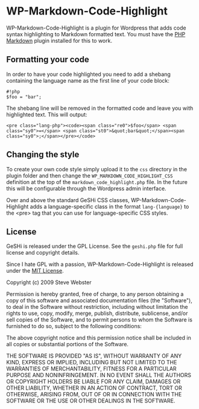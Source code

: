 WP-Markdown-Code-Highlight
==========================

WP-Markdown-Code-Highlight is a plugin for Wordpress that adds code syntax highlighting to Markdown formatted text. You must have the [PHP Markdown](http://michelf.com/projects/php-markdown/) plugin installed for this to work.

Formatting your code
--------------------

In order to have your code highlighted you need to add a shebang containing the language name as the first line of your code block:

    #!php
    $foo = "bar";

The shebang line will be removed in the formatted code and leave you with highlighted text. This will output:

    <pre class="lang-php"><code><span class="re0">$foo</span> <span class="sy0">=</span> <span class="st0">&quot;bar&quot;</span><span class="sy0">;</span></pre></code>    

Changing the style
------------------

To create your own code style simply upload it to the `css` directory in the plugin folder and then change the `WP_MARKDOWN_CODE_HIGHLIGHT_CSS` definition at the top of the `markdown_code_highlight.php` file. In the future this will be configurable through the Wordpress admin interface.

Over and above the standard GeSHi CSS classes, WP-Markdown-Code-Highlight adds a language-specific class in the format `lang-{language}` to the &lt;pre&gt; tag that you can use for language-specific CSS styles.


License
-------

GeSHi is released under the GPL License. See the `geshi.php` file for full license and copyright details.

Since I hate GPL with a passion, WP-Markdown-Code-Highlight is released under the [MIT License](http://www.opensource.org/licenses/mit-license.php).

Copyright (c) 2009 Steve Webster

Permission is hereby granted, free of charge, to any person obtaining a copy of this software and associated documentation files (the "Software"), to deal in the Software without restriction, including without limitation the rights to use, copy, modify, merge, publish, distribute, sublicense, and/or sell copies of the Software, and to permit persons to whom the Software is furnished to do so, subject to the following conditions:

The above copyright notice and this permission notice shall be included in all copies or substantial portions of the Software.

THE SOFTWARE IS PROVIDED "AS IS", WITHOUT WARRANTY OF ANY KIND, EXPRESS OR IMPLIED, INCLUDING BUT NOT LIMITED TO THE WARRANTIES OF MERCHANTABILITY, FITNESS FOR A PARTICULAR PURPOSE AND NONINFRINGEMENT. IN NO EVENT SHALL THE AUTHORS OR COPYRIGHT HOLDERS BE LIABLE FOR ANY CLAIM, DAMAGES OR OTHER LIABILITY, WHETHER IN AN ACTION OF CONTRACT, TORT OR OTHERWISE, ARISING FROM, OUT OF OR IN CONNECTION WITH THE SOFTWARE OR THE USE OR OTHER DEALINGS IN THE SOFTWARE.